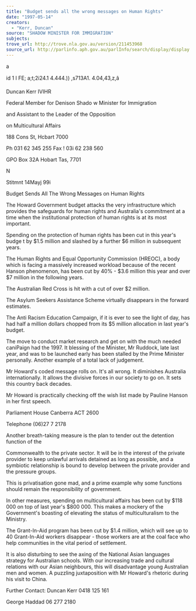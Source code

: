 ```yaml
---
title: "Budget sends all the wrong messages on Human Rights"
date: "1997-05-14"
creators:
  - "Kerr, Duncan"
source: "SHADOW MINISTER FOR IMMIGRATION"
subjects:
trove_url: http://trove.nla.gov.au/version/211453968
source_url: http://parlinfo.aph.gov.au/parlInfo/search/display/display.w3p;query=Id%3A%22media/pressrel/2736572%22
---
```


 a

 id 1 I FE; a;t;2i24.1 4.444.)) ,s713A1. 4.04,43,z,â

 Duncan Kerr IVIHR

 Federal Member for Denison Shado w  Minister for Immigration

 and Assistant to the Leader of the Opposition

 on Multicultural Affairs

 188 Cons St, Hcbart 7000

 Ph 031 62 345 255 Fax  ! 03i 62 238 560

 GPO Box 32A Hobart Tas, 7701

 N

 Stitmnt 14Mayj 99i

 Budget Sends All The Wrong Messages on Human Rights

 The Howard Government budget attacks the very infrastructure which provides the safeguards for human rights and Australia's commitment at a time when the institutional protection of human rights is at its most important.

 Spending on the protection of human rights has been cut in this year's budge t  by $1.5 million and slashed by a further $6 million in subsequent years.

 The Human Rights and Equal Opportunity Commission (HREOC), a body which is facing a massively increased workload because of the recent Hanson phenomenon, has been cut by 40% - $3.6 million this year and over $7 million in the following years.

 The Australian Red Cross is hit with a cut of over $2 million.

 The Asylum Seekers Assistance Scheme virtually disappears in the forward estimates.

 The Anti Racism Education Campaign, if it is ever to see the light of day, has had half a million dollars chopped from its $5 million allocation in last year's budget.

 The move to conduct market research and get on with the much needed caniPaign had the 1997. It blessing of the Minister, Mr Ruddock, late last year, and was to be launched early   has been stalled by the Prime Minister personally. Another example of a total lack of judgement.

 Mr Howard's coded message rolls on. It's all wrong. It diminishes Australia internationally. It allows the divisive forces in our society to go on. It sets this country back decades.

 Mr Howard is practically checking off the wish list made by Pauline Hanson in her first speech.

 Parliament House Canberra ACT 2600

 Telephone (06)27 7 2178

 Another breath-taking measure is the plan to tender out the detention function of the

 Commonwealth to the private sector. It will be in the interest of the private provider to keep unlawful arrivals detained as long as possible, and a symbiotic relationship is bound to develop between the private provider and the pressure groups.

 This is privatisation gone mad, and a prime example why some functions should remain the responsibility of government.

 In other measures, spending on multicultural affairs has been cut by $118 000 on top of last year's $800 000. This makes a mockery of the Government's boasting of elevating the status of multiculturalism to the Ministry.

 The Grant-In-Aid program has been cut by $1.4 million, which will see up to 40 Grant-In-Aid workers disappear - those workers are at the coal face who help communities in the vital period of settlement.

 It is also disturbing to see the axing of the National Asian languages strategy for Australian schools. With our increasing trade and cultural relations with our Asian neighbours, this will disadvantage young Australian men and women. A puzzling juxtaposition with Mr Howard's rhetoric during his visit to China.

 Further Contact: Duncan Kerr 0418 125 161

 George Haddad 06 277 2180

